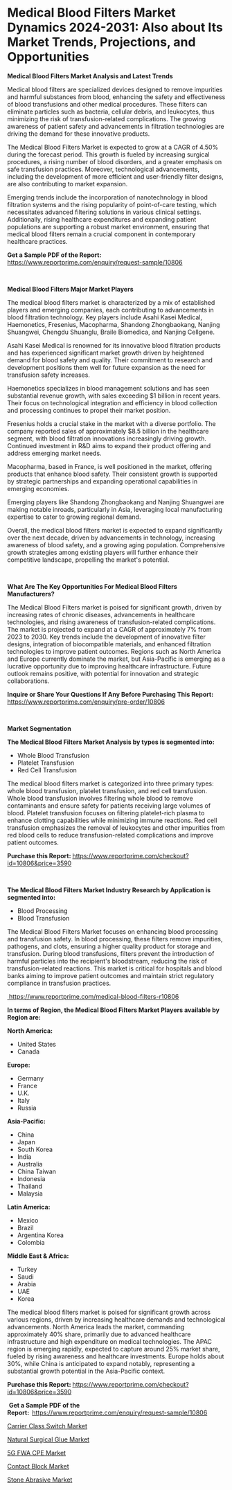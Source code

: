 <p><h1>Medical Blood Filters Market Dynamics 2024-2031: Also about Its Market Trends, Projections, and Opportunities</h1></p><p><strong>Medical Blood Filters Market Analysis and Latest Trends</strong></p>
<p><p>Medical blood filters are specialized devices designed to remove impurities and harmful substances from blood, enhancing the safety and effectiveness of blood transfusions and other medical procedures. These filters can eliminate particles such as bacteria, cellular debris, and leukocytes, thus minimizing the risk of transfusion-related complications. The growing awareness of patient safety and advancements in filtration technologies are driving the demand for these innovative products.</p><p>The Medical Blood Filters Market is expected to grow at a CAGR of 4.50% during the forecast period. This growth is fueled by increasing surgical procedures, a rising number of blood disorders, and a greater emphasis on safe transfusion practices. Moreover, technological advancements, including the development of more efficient and user-friendly filter designs, are also contributing to market expansion.</p><p>Emerging trends include the incorporation of nanotechnology in blood filtration systems and the rising popularity of point-of-care testing, which necessitates advanced filtering solutions in various clinical settings. Additionally, rising healthcare expenditures and expanding patient populations are supporting a robust market environment, ensuring that medical blood filters remain a crucial component in contemporary healthcare practices.</p></p>
<p><strong>Get a Sample PDF of the Report:&nbsp;</strong> <a href="https://www.reportprime.com/enquiry/request-sample/10806?utm_campaign=36&utm_medium=2&utm_source=Github&utm_content=ia&utm_term=10102024&utm_id=medical-blood-filters">https://www.reportprime.com/enquiry/request-sample/10806</a></p>
<p>&nbsp;</p>
<p><strong>Medical Blood Filters Major Market Players</strong></p>
<p><p>The medical blood filters market is characterized by a mix of established players and emerging companies, each contributing to advancements in blood filtration technology. Key players include Asahi Kasei Medical, Haemonetics, Fresenius, Macopharma, Shandong Zhongbaokang, Nanjing Shuangwei, Chengdu Shuanglu, Braile Biomedica, and Nanjing Cellgene.</p><p>Asahi Kasei Medical is renowned for its innovative blood filtration products and has experienced significant market growth driven by heightened demand for blood safety and quality. Their commitment to research and development positions them well for future expansion as the need for transfusion safety increases.</p><p>Haemonetics specializes in blood management solutions and has seen substantial revenue growth, with sales exceeding $1 billion in recent years. Their focus on technological integration and efficiency in blood collection and processing continues to propel their market position.</p><p>Fresenius holds a crucial stake in the market with a diverse portfolio. The company reported sales of approximately $8.5 billion in the healthcare segment, with blood filtration innovations increasingly driving growth. Continued investment in R&D aims to expand their product offering and address emerging market needs.</p><p>Macopharma, based in France, is well positioned in the market, offering products that enhance blood safety. Their consistent growth is supported by strategic partnerships and expanding operational capabilities in emerging economies.</p><p>Emerging players like Shandong Zhongbaokang and Nanjing Shuangwei are making notable inroads, particularly in Asia, leveraging local manufacturing expertise to cater to growing regional demand.</p><p>Overall, the medical blood filters market is expected to expand significantly over the next decade, driven by advancements in technology, increasing awareness of blood safety, and a growing aging population. Comprehensive growth strategies among existing players will further enhance their competitive landscape, propelling the market's potential.</p></p>
<p>&nbsp;</p>
<p><strong>What Are The Key Opportunities For Medical Blood Filters Manufacturers?</strong></p>
<p><p>The Medical Blood Filters market is poised for significant growth, driven by increasing rates of chronic diseases, advancements in healthcare technologies, and rising awareness of transfusion-related complications. The market is projected to expand at a CAGR of approximately 7% from 2023 to 2030. Key trends include the development of innovative filter designs, integration of biocompatible materials, and enhanced filtration technologies to improve patient outcomes. Regions such as North America and Europe currently dominate the market, but Asia-Pacific is emerging as a lucrative opportunity due to improving healthcare infrastructure. Future outlook remains positive, with potential for innovation and strategic collaborations.</p></p>
<p><strong>Inquire or Share Your Questions If Any Before Purchasing This Report:</strong> <a href="https://www.reportprime.com/enquiry/pre-order/10806?utm_campaign=36&utm_medium=2&utm_source=Github&utm_content=ia&utm_term=10102024&utm_id=medical-blood-filters">https://www.reportprime.com/enquiry/pre-order/10806</a></p>
<p>&nbsp;</p>
<p><strong>Market Segmentation</strong></p>
<p><strong>The Medical Blood Filters Market Analysis by types is segmented into:</strong></p>
<p><ul><li>Whole Blood Transfusion</li><li>Platelet Transfusion</li><li>Red Cell Transfusion</li></ul></p>
<p><p>The medical blood filters market is categorized into three primary types: whole blood transfusion, platelet transfusion, and red cell transfusion. Whole blood transfusion involves filtering whole blood to remove contaminants and ensure safety for patients receiving large volumes of blood. Platelet transfusion focuses on filtering platelet-rich plasma to enhance clotting capabilities while minimizing immune reactions. Red cell transfusion emphasizes the removal of leukocytes and other impurities from red blood cells to reduce transfusion-related complications and improve patient outcomes.</p></p>
<p><strong>Purchase this Report:&nbsp;</strong><a href="https://www.reportprime.com/checkout?id=10806&price=3590&utm_campaign=36&utm_medium=2&utm_source=Github&utm_content=ia&utm_term=10102024&utm_id=medical-blood-filters">https://www.reportprime.com/checkout?id=10806&price=3590</a></p>
<p>&nbsp;</p>
<p><strong>The Medical Blood Filters Market Industry Research by Application is segmented into:</strong></p>
<p><ul><li>Blood Processing</li><li>Blood Transfusion</li></ul></p>
<p><p>The Medical Blood Filters Market focuses on enhancing blood processing and transfusion safety. In blood processing, these filters remove impurities, pathogens, and clots, ensuring a higher quality product for storage and transfusion. During blood transfusions, filters prevent the introduction of harmful particles into the recipient's bloodstream, reducing the risk of transfusion-related reactions. This market is critical for hospitals and blood banks aiming to improve patient outcomes and maintain strict regulatory compliance in transfusion practices.</p></p>
<p><a href="https://www.reportprime.com/medical-blood-filters-r10806?utm_campaign=36&utm_medium=2&utm_source=Github&utm_content=ia&utm_term=10102024&utm_id=medical-blood-filters">&nbsp;https://www.reportprime.com/medical-blood-filters-r10806</a></p>
<p><strong>In terms of Region, the Medical Blood Filters Market Players available by Region are:</strong></p>
<p>
    <p> <strong> North America: </strong>
        <ul>
            <li>United States</li>
            <li>Canada</li>
        </ul>
        </p> 
    <p> <strong> Europe: </strong>
        <ul>
            <li>Germany</li>
            <li>France</li>
            <li>U.K.</li>
            <li>Italy</li>
            <li>Russia</li>
        </ul>
        </p> 
    <p> <strong> Asia-Pacific: </strong>
        <ul>
            <li>China</li>
            <li>Japan</li>
            <li>South Korea</li>
            <li>India</li>
            <li>Australia</li>
            <li>China Taiwan</li>
            <li>Indonesia</li>
            <li>Thailand</li>
            <li>Malaysia</li>
        </ul>
        </p> 
    <p> <strong> Latin America: </strong>
        <ul>
            <li>Mexico</li>
            <li>Brazil</li>
            <li>Argentina Korea</li>
            <li>Colombia</li>
        </ul>
        </p> 
    <p> <strong> Middle East & Africa: </strong>
        <ul>
            <li>Turkey</li>
            <li>Saudi</li>
            <li>Arabia</li>
            <li>UAE</li>
            <li>Korea</li>
        </ul>
    </p>
    </p>
<p><p>The medical blood filters market is poised for significant growth across various regions, driven by increasing healthcare demands and technological advancements. North America leads the market, commanding approximately 40% share, primarily due to advanced healthcare infrastructure and high expenditure on medical technologies. The APAC region is emerging rapidly, expected to capture around 25% market share, fueled by rising awareness and healthcare investments. Europe holds about 30%, while China is anticipated to expand notably, representing a substantial growth potential in the Asia-Pacific context.</p></p>
<p><strong>Purchase this Report: </strong><a href="https://www.reportprime.com/checkout?id=10806&price=3590&utm_campaign=36&utm_medium=2&utm_source=Github&utm_content=ia&utm_term=10102024&utm_id=medical-blood-filters">https://www.reportprime.com/checkout?id=10806&price=3590</a></p>
<p>&nbsp;<strong>Get a Sample PDF of the Report:&nbsp;&nbsp;</strong><a href="https://www.reportprime.com/enquiry/request-sample/10806?utm_campaign=36&utm_medium=2&utm_source=Github&utm_content=ia&utm_term=10102024&utm_id=medical-blood-filters">https://www.reportprime.com/enquiry/request-sample/10806</a></p>
<p><strong></strong></p>
<p><p><a href="https://issuu.com/reportprime-2/docs/carrier-class-switch-market-size-20_312da41f28fb3a?utm_campaign=36&utm_medium=2&utm_source=Github&utm_content=ia&utm_term=10102024&utm_id=medical-blood-filters">Carrier Class Switch Market</a></p><p><a href="https://github.com/AngelaWalsh696/Market-Research-Report-List-1/blob/main/natural-surgical-glue-market.md?utm_campaign=36&utm_medium=2&utm_source=Github&utm_content=ia&utm_term=10102024&utm_id=medical-blood-filters">Natural Surgical Glue Market</a></p><p><a href="https://issuu.com/reportprime-2/docs/5g-fwa-cpe-market-size-2030.pptx_1254fdf82e8867?utm_campaign=36&utm_medium=2&utm_source=Github&utm_content=ia&utm_term=10102024&utm_id=medical-blood-filters">5G FWA CPE Market</a></p><p><a href="https://www.linkedin.com/pulse/global-contact-block-market-analysis-trends-forecasts-d1nwc?utm_campaign=36&utm_medium=2&utm_source=Github&utm_content=ia&utm_term=10102024&utm_id=medical-blood-filters">Contact Block Market</a></p><p><a href="https://www.linkedin.com/pulse/exploring-stone-abrasive-market-dynamics-revenue-analysis-growth-rcvke?utm_campaign=36&utm_medium=2&utm_source=Github&utm_content=ia&utm_term=10102024&utm_id=medical-blood-filters">Stone Abrasive Market</a></p></p>